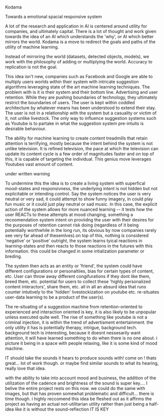 Kodama

Towards a emotional spacial responsive system

A lot of the research and application in AI is centered around utility for companies, and ultimately capital. There is a lot of thought and work given towards the idea of an AI which understands the 'why', or AI which better mirrors the world. Kodama is a move to redirect the goals and paths of the utility of machine learning. 

Instead of mirroring the world (datasets, detected objects, models), we work with the philosophy of adding or multiplying the world. Accuracy to replication is not the goal. 

This idea isn't new, companies such as Facebook and Google are able to multiply users worlds within their system with intricate suggestion algorithms leveraging state of the art machine learning techniques. The problem with is it is their system and their bottom line. Advertising and user retention. While they are pushing boundaries of technology, they ultimately restrict the boundaries of users. The user is kept within coddled architecture by whatever means has been understood to extend their stay. The user is not in a relationship with the system but a casuality or victim of it, not unlike livestock. The only way to influence suggestion systems such as Youtube is to partake in what the suggestion system pre-intuits is desirable behaviour. 

The ability for machine learning to create content treadmills that retain attention is terrifying, mostly because the intent behind the system is not unlike television. It is refined television, the pace at which the television can update its content cycle is a few order of magnitudes faster and on top of this, it is capable of targeting the individual. This genius move leverages Youtubes vast amount of content. 

under written warning

To undermine this the idea is to create a living system with superfical mood-states and responsivness, the underlying intent is not hidden but not explicitable or intending control. Say the system notices the user is very neutral or very sad, it could attempt to show funny imagery, in could play fun music or it could just play neutral or sad music. In this case, the explicit action of the system allows for more nuanced learning -- it tests how the user REACTs to these attempts at mood changing, something a recoomendation system intent on proviidng the user with their desires for the purposes of retention cannot risk doing (regardless of it being potentially worthwhile in the long run, its obvious by now companies rarely see very far ahead of thesemlves).on top of this, nothing is considered 'negative' or 'positive' outright, the system learns tyical reactions in learning-states and then reacts to those reactions in the futures with this information. this could be changed in some intialization parameter or breding. 

The system then acts as an entity or 'friend', the system could have different configurations or personaltiies, bias for certain types of content, etc. User can throw away different congifurations if they dont like them, breed them, etc. potential for users to collect these 'highly personalized content interactors', share them, etc. all in all an absurd idea that runs counter intutively to the 'hidden' livestockization on youtube etc. re-situates user-data learning to be a product of the user(s). 

The re-situating of a suggestion machine from retention-oriented to experienced and interaction oriented is key, it is also likely to be unpopular unless executed quite well. The rise of something like youtube is not a criminal injection, it is within the trend of advertisment entertainment. the only utility it has is potentially therapy, intrigue, background tech. background tech is interesting, because it doesnt nessesarily want attention, it will have learned something to do when there is no one about. i picture it being in a space with people relaxing, like it is some kind of mood machine. 

IT should take the sounds it hears to produce sounds with! come on ! thats great... lot of work though. or maybe find similar sounds to what its hearing, really love that idea.


with the ability to take into account mood and business, the addition of the utilization of the cadence and brightness of the sound is super key.... I belive the entire project rests on this now. we could do the same with images, but that has proven somewhat problematic and difficult... there is time though. i highly reccomend this idea be fleshed out as it affirms the project as having an actual not-utilitarian utility rather than just being a half-idea like it is without the sound-reflection IT IS KEY 


